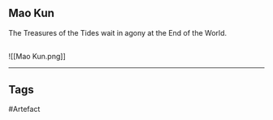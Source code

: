## Mao Kun
The Treasures of the Tides wait
in agony at the End of the World.
## 
![[Mao Kun.png]]

---
## Tags
#Artefact